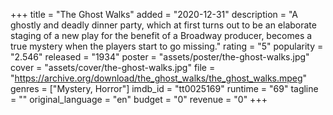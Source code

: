+++
title = "The Ghost Walks"
added = "2020-12-31"
description = "A  ghostly and deadly dinner party, which at first turns out to be an elaborate staging of a new play for the benefit of a Broadway producer, becomes a true mystery when the players start to go missing."
rating = "5"
popularity = "2.546"
released = "1934"
poster = "assets/poster/the-ghost-walks.jpg"
cover = "assets/cover/the-ghost-walks.jpg"
file = "https://archive.org/download/the_ghost_walks/the_ghost_walks.mpeg"
genres = ["Mystery, Horror"]
imdb_id = "tt0025169"
runtime = "69"
tagline = ""
original_language = "en"
budget = "0"
revenue = "0"
+++